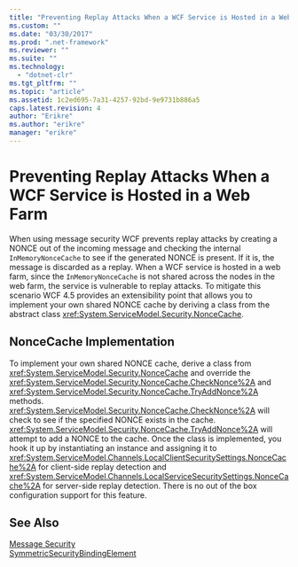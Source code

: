 ```yaml
---
title: "Preventing Replay Attacks When a WCF Service is Hosted in a Web Farm"
ms.custom: ""
ms.date: "03/30/2017"
ms.prod: ".net-framework"
ms.reviewer: ""
ms.suite: ""
ms.technology: 
  - "dotnet-clr"
ms.tgt_pltfrm: ""
ms.topic: "article"
ms.assetid: 1c2ed695-7a31-4257-92bd-9e9731b886a5
caps.latest.revision: 4
author: "Erikre"
ms.author: "erikre"
manager: "erikre"
---
```

# Preventing Replay Attacks When a WCF Service is Hosted in a Web Farm
When using message security WCF prevents replay attacks by creating a NONCE out of the incoming message and checking the internal `InMemoryNonceCache` to see if the generated NONCE is present. If it is, the message is discarded as a replay. When a WCF service is hosted in a web farm, since the `InMemoryNonceCache` is not shared across the nodes in the web farm, the service is vulnerable to replay attacks.  To mitigate this scenario WCF 4.5 provides an extensibility point that allows you to implement your own shared NONCE cache by deriving a class from the abstract class <xref:System.ServiceModel.Security.NonceCache>.  
  
## NonceCache Implementation  
 To implement your own shared NONCE cache, derive a class from <xref:System.ServiceModel.Security.NonceCache> and override the <xref:System.ServiceModel.Security.NonceCache.CheckNonce%2A> and <xref:System.ServiceModel.Security.NonceCache.TryAddNonce%2A> methods. <xref:System.ServiceModel.Security.NonceCache.CheckNonce%2A> will check to see if the specified NONCE exists in the cache. <xref:System.ServiceModel.Security.NonceCache.TryAddNonce%2A> will attempt to add a NONCE to the cache. Once the class is implemented, you hook it up by instantiating an instance and assigning it to <xref:System.ServiceModel.Channels.LocalClientSecuritySettings.NonceCache%2A> for client-side replay detection and <xref:System.ServiceModel.Channels.LocalServiceSecuritySettings.NonceCache%2A> for server-side replay detection. There is no out of the box configuration support for this feature.  
  
## See Also  
 [Message Security](../../../../docs/framework/wcf/feature-details/message-security-in-wcf.md)   
 [SymmetricSecurityBindingElement](../../../../docs/framework/wcf/diagnostics/wmi/symmetricsecuritybindingelement.md)
